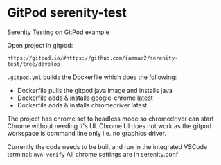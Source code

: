 # GitPod serenity-test
Serenity Testing on GitPod example

Open project in gitpod:

`https://gitpod.io/#https://github.com/iammac2/serenity-test/tree/develop`

`.gitpod.yml` builds the Dockerfile which does the following:
- Dockerfile pulls the gitpod java image and installs java
- Dockerfile adds & installs google-chrome latest
- Dockerfile adds & installs chromedriver latest

The project has chrome set to headless mode so chromedriver can start Chrome without needing it's UI. Chrome UI does not work as the gitpod workspace is command line only i.e. no graphics driver.

Currently the code needs to be built and run in the integrated VSCode terminal:
`mvn verify`
All chrome settings are in serenity.conf
